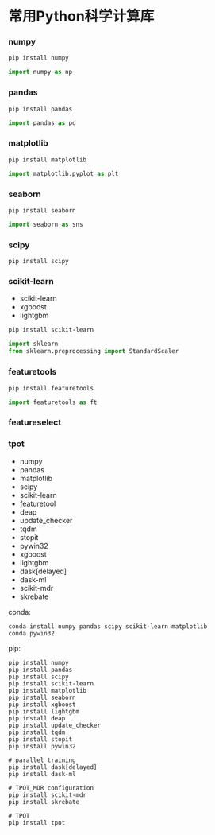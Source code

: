 
# 常用Python科学计算库

### numpy

```shell
pip install numpy
```

```python
import numpy as np
```

### pandas 

```shell
pip install pandas
```

```python
import pandas as pd
```


### matplotlib

```shell
pip install matplotlib
```

```python
import matplotlib.pyplot as plt
```

### seaborn


```shell
pip install seaborn
```

```python
import seaborn as sns
```

### scipy

```shell
pip install scipy
```



### scikit-learn

* scikit-learn
* xgboost
* lightgbm

```shell
pip install scikit-learn
```

```python
import sklearn
from sklearn.preprocessing import StandardScaler
```









### featuretools

```shell
pip install featuretools
```

```python
import featuretools as ft
```

### featureselect


### tpot

* numpy
* pandas 
* matplotlib
* scipy
* scikit-learn
* featuretool
* deap
* update_checker
* tqdm
* stopit
* pywin32
* xgboost
* lightgbm
* dask[delayed]
* dask-ml
* scikit-mdr
* skrebate


conda:

```shell
conda install numpy pandas scipy scikit-learn matplotlib
conda pywin32
```

pip:

```shell
pip install numpy 
pip install pandas 
pip install scipy 
pip install scikit-learn 
pip install matplotlib
pip install seaborn
pip install xgboost
pip install lightgbm
pip install deap
pip install update_checker
pip install tqdm
pip install stopit
pip install pywin32

# parallel training
pip install dask[delayed]
pip install dask-ml

# TPOT_MDR configuration
pip install scikit-mdr
pip install skrebate

# TPOT
pip install tpot
```

```python

```

